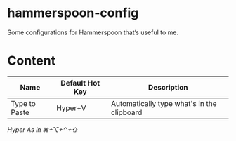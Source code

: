# hammerspoon-config
Some configurations for Hammerspoon that’s useful to me.
# Content
Name|Default Hot Key|Description
---|---|---
Type to Paste|Hyper+V|Automatically type what's in the clipboard
*Hyper As in ⌘+⌥+⌃+⇧*
